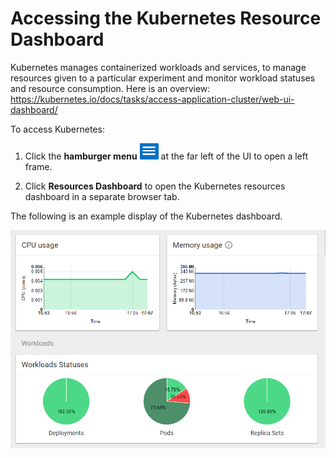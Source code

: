 # Accessing the Kubernetes Resource Dashboard

Kubernetes manages containerized workloads and services, to manage resources given to a particular experiment and monitor workload statuses and resource consumption. Here is an overview: https://kubernetes.io/docs/tasks/access-application-cluster/web-ui-dashboard/

To access Kubernetes:

1. Click the **hamburger menu** ![Image](images/hamburger_menu.png) at the far left of the UI to open a left frame.

2. Click **Resources Dashboard** to open the Kubernetes resources dashboard in a separate browser tab.

The following is an example display of the Kubernetes dashboard.

![Image](images/kubernetes_dashbd.png)




